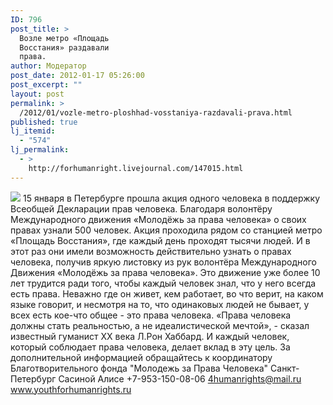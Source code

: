 ```yaml
---
ID: 796
post_title: >
  Возле метро «Площадь
  Восстания» раздавали
  права.
author: Модератор
post_date: 2012-01-17 05:26:00
post_excerpt: ""
layout: post
permalink: >
  /2012/01/vozle-metro-ploshhad-vosstaniya-razdavali-prava.html
published: true
lj_itemid:
  - "574"
lj_permalink:
  - >
    http://forhumanright.livejournal.com/147015.html
---
```

<img src="http://cs5338.vk.com/u132145096/132409092/x_5b26039f.jpg" /> 15 января в Петербурге прошла акция одного человека в поддержку Всеобщей Декларации прав человека. Благодаря волонтёру Международного движения «Молодёжь за права человека» о своих правах узнали 500 человек.
Акция проходила рядом со станцией метро «Площадь Восстания», где каждый день проходят тысячи людей. И в этот раз они имели возможность действительно узнать о правах человека, получив яркую листовку из рук волонтёра Международного Движения «Молодёжь за права человека». Это движение уже более 10 лет трудится ради того, чтобы каждый человек знал, что у него всегда есть права. Неважно где он живет, кем работает, во что верит, на каком языке говорит, и несмотря на то, что одинаковых людей не бывает, у всех есть кое-что общее - это права человека.
«Права человека должны стать реальностью, а не идеалистической мечтой», - сказал известный гуманист ХХ века Л.Рон Хаббард. И каждый человек, который соблюдает права человека, делает вклад в эту цель.
За дополнительной информацией обращайтесь к координатору
Благотворительного фонда
"Молодежь за Права Человека" Санкт-Петербург 
Сасиной Алисе 
+7-953-150-08-06 
4humanrights@mail.ru
www.youthforhumanrights.ru